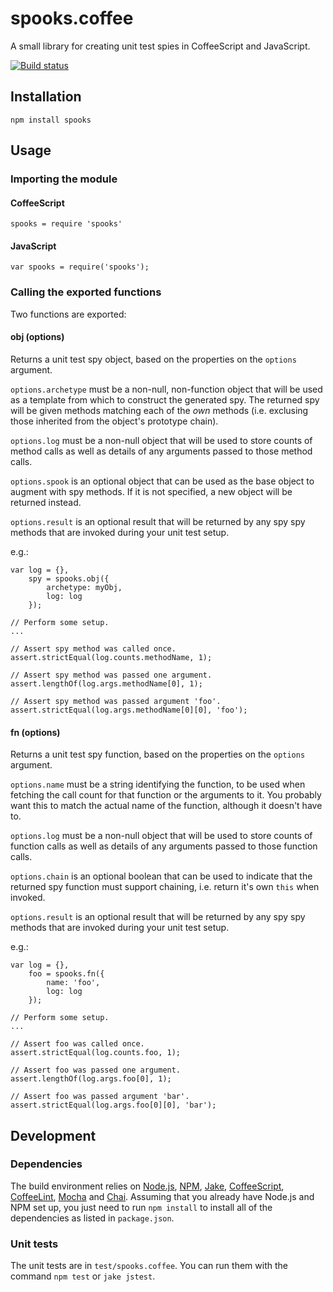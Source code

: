 # spooks.coffee

A small library for creating unit test spies in CoffeeScript and JavaScript.

[![Build status][ci-image]][ci-status]

## Installation

`npm install spooks`

## Usage

### Importing the module

#### CoffeeScript

```
spooks = require 'spooks'
```

#### JavaScript

```
var spooks = require('spooks');
```

### Calling the exported functions

Two functions are exported:

#### obj (options)

Returns a unit test spy object, based on the properties on the `options`
argument.

`options.archetype` must be a non-null, non-function object that will be
used as a template from which to construct the generated spy. The returned
spy will be given methods matching each of the _own_ methods (i.e. exclusing
those inherited from the object's prototype chain).

`options.log` must be a non-null object that will be used to store counts of
method calls as well as details of any arguments passed to those method
calls.

`options.spook` is an optional object that can be used as the base object to
augment with spy methods. If it is not specified, a new object will be
returned instead.

`options.result` is an optional result that will be returned by any spy
spy methods that are invoked during your unit test setup.

e.g.:

```
var log = {},
    spy = spooks.obj({
        archetype: myObj,
        log: log
    });

// Perform some setup.
...

// Assert spy method was called once.
assert.strictEqual(log.counts.methodName, 1);

// Assert spy method was passed one argument.
assert.lengthOf(log.args.methodName[0], 1);

// Assert spy method was passed argument 'foo'.
assert.strictEqual(log.args.methodName[0][0], 'foo');
```

#### fn (options)

Returns a unit test spy function, based on the properties on the `options`
argument.

`options.name` must be a string identifying the function, to be used when
fetching the call count for that function or the arguments to it. You
probably want this to match the actual name of the function, although it
doesn't have to.

`options.log` must be a non-null object that will be used to store counts of
function calls as well as details of any arguments passed to those function
calls.

`options.chain` is an optional boolean that can be used to indicate that the
returned spy function must support chaining, i.e. return it's own `this` when
invoked.

`options.result` is an optional result that will be returned by any spy
spy methods that are invoked during your unit test setup.

e.g.:

```
var log = {},
    foo = spooks.fn({
        name: 'foo',
        log: log
    });

// Perform some setup.
...

// Assert foo was called once.
assert.strictEqual(log.counts.foo, 1);

// Assert foo was passed one argument.
assert.lengthOf(log.args.foo[0], 1);

// Assert foo was passed argument 'bar'.
assert.strictEqual(log.args.foo[0][0], 'bar');
```

## Development

### Dependencies

The build environment relies on [Node.js][node], [NPM], [Jake],
[CoffeeScript], [CoffeeLint], [Mocha] and [Chai].  Assuming that
you already have Node.js and NPM set up, you just need to run
`npm install` to install all of the dependencies as listed in
`package.json`.

### Unit tests

The unit tests are in `test/spooks.coffee`. You can run them
with the command `npm test` or `jake jstest`.

[ci-image]: https://secure.travis-ci.org/philbooth/spooks.coffee.png?branch=master
[ci-status]: http://travis-ci.org/#!/philbooth/spooks.coffee
[onejs]: https://github.com/azer/onejs
[browserify]: https://github.com/substack/node-browserify
[node]: http://nodejs.org/
[npm]: https://npmjs.org/
[jake]: https://github.com/mde/jake
[coffeescript]: http://coffeescript.org/
[coffeelint]: https://github.com/clutchski/coffeelint
[mocha]: http://visionmedia.github.com/mocha
[chai]: http://chaijs.com/


